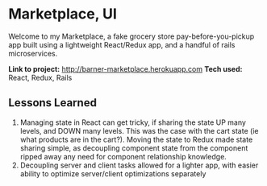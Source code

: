 
<h1>Marketplace, UI</h1>

<p>Welcome to my Marketplace, a fake grocery store pay-before-you-pickup app built using a lightweight React/Redux app, and a handful of rails microservices.

<b>Link to project:</b> http://barner-marketplace.herokuapp.com
<b>Tech used:</b> React, Redux, Rails

<h2>Lessons Learned</h2>
<ol>
<li>Managing state in React can get tricky, if sharing the state UP many levels, and DOWN many levels.  This was the case with the cart state (ie what products are in the cart?).  Moving the state to Redux made state sharing simple, as decoupling component state from the component ripped away any need for component relationship knowledge.
<li>Decoupling server and client tasks allowed for a lighter app, with easier ability to optimize server/client optimizations separately</li>
</ol>
